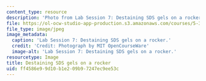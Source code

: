 ```yaml
---
content_type: resource
description: 'Photo from Lab Session 7: Destaining SDS gels on a rocker.'
file: https://ol-ocw-studio-app-production.s3.amazonaws.com/courses/5-36-biochemistry-laboratory-spring-2009/ff4586e99d10b1e209b97247ec9ee53c_Lab7_4.jpg
file_type: image/jpeg
image_metadata:
  caption: 'Lab Session 7: Destaining SDS gels on a rocker.'
  credit: 'Credit: Photograph by MIT OpenCourseWare'
  image-alt: 'Lab Session 7: Destaining SDS gels on a rocker.'
resourcetype: Image
title: Destaining SDS gels on a rocker
uid: ff4586e9-9d10-b1e2-09b9-7247ec9ee53c
---
```


